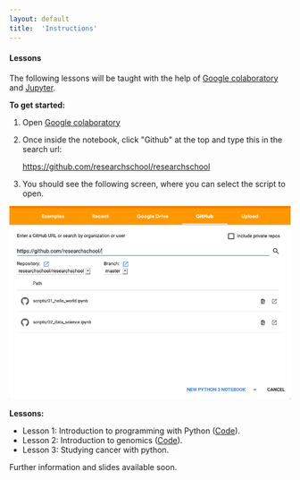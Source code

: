 ```yaml
---
layout: default
title:  'Instructions'
---
```

#### Lessons

The following lessons will be taught with the help of [Google colaboratory][1] and [Jupyter][2]. 

**To get started:**
1. Open [Google colaboratory][1]
2. Once inside the notebook, click "Github" at the top and type this in the search url: 
    
    https://github.com/researchschool/researchschool

3. You should see the following screen, where you can select the script to open.

<img src="img/colab.png" width="600">

**Lessons:**

- Lesson 1: Introduction to programming with Python  ([Code][3]).
- Lesson 2: Introduction to genomics ([Code][4]).
- Lesson 3: Studying cancer with python.

Further information and slides available soon.

[1]: https://colab.research.google.com/
[2]: https://jupyter.org/
[3]: https://github.com/researchschool/researchschool/blob/master/scripts/01_hello_world.ipynb
[4]: https://github.com/researchschool/researchschool/blob/master/scripts/02_data_science.ipynb